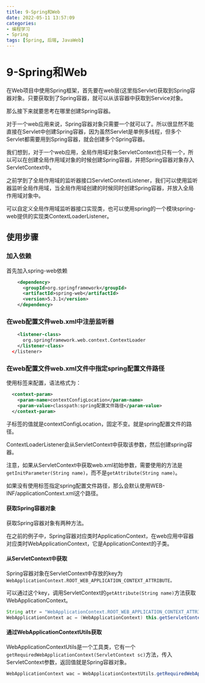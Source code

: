 ```yaml
---
title: 9-Spring和Web
date: 2022-05-11 13:57:09
categories: 
- 编程学习
- Spring
tags: [Spring, 后端, JavaWeb]
---
```




# 9-Spring和Web

在Web项目中使用Spring框架，首先要在web层(这里指Servlet)获取到Spring容器对象。只要获取到了Spring容器，就可以从该容器中获取到Service对象。

那么接下来就要思考在哪里创建Spring容器。

对于一个web应用来说，Spring容器对象只需要一个就可以了。所以很显然不能直接在Servlet中创建Spring容器，因为虽然Servlet是单例多线程，但多个Servlet都需要用到Spring容器，就会创建多个Spring容器。

我们想到，对于一个web应用，全局作用域对象ServletContext也只有一个，所以可以在创建全局作用域对象的时候创建Spring容器，并把Spring容器对象存入ServletContext中。

之前学到了全局作用域的监听器接口ServletContextListener，我们可以使用监听器监听全局作用域，当全局作用域创建的时候同时创建Spring容器，并放入全局作用域对象中。

可以自定义全局作用域监听器接口实现类，也可以使用spring的一个模块spring-web提供的实现类ContextLoaderListener。



## 使用步骤

### 加入依赖

首先加入spring-web依赖

```xml
    <dependency>
      <groupId>org.springframework</groupId>
      <artifactId>spring-web</artifactId>
      <version>5.3.1</version>
    </dependency>
```

### 在web配置文件web.xml中注册监听器

```xml
    <listener-class>
      org.springframework.web.context.ContextLoader
    </listener-class>
  </listener>
```



### 在web配置文件web.xml文件中指定spring配置文件路径

使用<context-param>标签来配置，语法格式为：

```xml
  <context-param>
    <param-name>contextConfigLocation</param-name>
    <param-value>classpath:spring配置文件路径</param-value>
  </context-param>
```

子标签<param-name>的值就是contextConfigLocation，固定不变。<param-value>就是spring配置文件的路径。

ContextLoaderListener会从ServletContext中获取该参数，然后创建spring容器。

注意，如果从ServletContext中获取web.xml初始参数，需要使用的方法是`getInitParameter(String name)`，而不是`getAttribute(String name)`。



如果没有使用<context-param>标签指定spring配置文件路径，那么会默认使用WEB-INF/applicationContext.xml这个路径。



#### 获取Spring容器对象

获取Spring容器对象有两种方法。

在之前的例子中，Spring容器对应类时ApplicationContext，在web应用中容器对应类时WebApplicationContext，它是ApplicationContext的子类。



#### 从ServletContext中获取

Spring容器对象在ServletContext中存放的key为`WebApplicationContext.ROOT_WEB_APPLICATION_CONTEXT_ATTRIBUTE。`

可以通过这个key，调用ServletContext的`getAttribute(String name)`方法获取WebApplicationContext。

```java
String attr = "WebApplicationContext.ROOT_WEB_APPLICATION_CONTEXT_ATTRIBUTE";
WebApplicationContext ac = (WebApplicationContext) this.getServletContext().getAttribute(attr);
```



#### 通过WebApplicationContextUtils获取

WebApplicationContextUtils是一个工具类，它有一个`getRequiredWebApplicationContext(ServletContext sc)`方法，传入ServletContext参数，返回值就是Spring容器对象。

```java
WebApplicationContext wac = WebApplicationContextUtils.getRequiredWebApplicationContext(sc);
```





